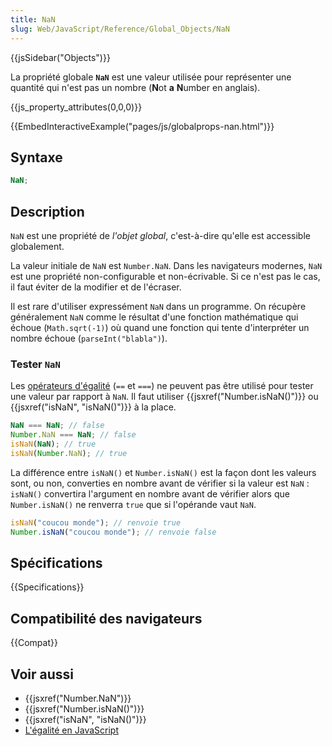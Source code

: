 ```yaml
---
title: NaN
slug: Web/JavaScript/Reference/Global_Objects/NaN
---
```


{{jsSidebar("Objects")}}

La propriété globale **`NaN`** est une valeur utilisée pour représenter une quantité qui n'est pas un nombre (**N**ot **a** **N**umber en anglais).

{{js_property_attributes(0,0,0)}}

{{EmbedInteractiveExample("pages/js/globalprops-nan.html")}}

## Syntaxe

```js
NaN;
```

## Description

`NaN` est une propriété de _l'objet global_, c'est-à-dire qu'elle est accessible globalement.

La valeur initiale de `NaN` est `Number.NaN`. Dans les navigateurs modernes, `NaN` est une propriété non-configurable et non-écrivable. Si ce n'est pas le cas, il faut éviter de la modifier et de l'écraser.

Il est rare d'utiliser expressément `NaN` dans un programme. On récupère généralement `NaN` comme le résultat d'une fonction mathématique qui échoue (`Math.sqrt(-1)`) où quand une fonction qui tente d'interpréter un nombre échoue (`parseInt("blabla")`).

### Tester `NaN`

Les [opérateurs d'égalité](/fr/docs/Web/JavaScript/Equality_comparisons_and_sameness) (`==` et `===`) ne peuvent pas être utilisé pour tester une valeur par rapport à `NaN`. Il faut utiliser {{jsxref("Number.isNaN()")}} ou {{jsxref("isNaN", "isNaN()")}} à la place.

```js
NaN === NaN; // false
Number.NaN === NaN; // false
isNaN(NaN); // true
isNaN(Number.NaN); // true
```

La différence entre `isNaN()` et `Number.isNaN()` est la façon dont les valeurs sont, ou non, converties en nombre avant de vérifier si la valeur est `NaN` : `isNaN()` convertira l'argument en nombre avant de vérifier alors que `Number.isNaN()` ne renverra `true` que si l'opérande vaut `NaN`.

```js
isNaN("coucou monde"); // renvoie true
Number.isNaN("coucou monde"); // renvoie false
```

## Spécifications

{{Specifications}}

## Compatibilité des navigateurs

{{Compat}}

## Voir aussi

- {{jsxref("Number.NaN")}}
- {{jsxref("Number.isNaN()")}}
- {{jsxref("isNaN", "isNaN()")}}
- [L'égalité en JavaScript](/fr/docs/Web/JavaScript/Equality_comparisons_and_sameness)
